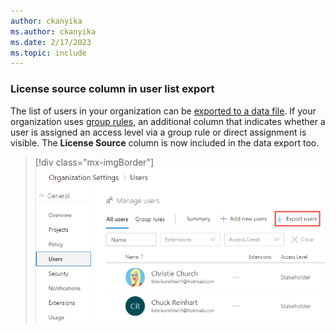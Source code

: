 ```yaml
---
author: ckanyika
ms.author: ckanyika
ms.date: 2/17/2023
ms.topic: include
---
```


### License source column in user list export

The list of users in your organization can be [exported to a data file](/azure/devops/organizations/security/export-users-audit-log?view=azure-devops&preserve-view=true ). If your organization uses [group rules](/azure/devops/organizations/accounts/assign-access-levels-by-group-membership?view=azure-devops&preserve-view=true ), an additional column that indicates whether a user is assigned an access level via a group rule or direct assignment is visible. The **License Source** column is now included in the data export too.

> [!div class="mx-imgBorder"]
> ![export button](../../media/217-general-01.png)